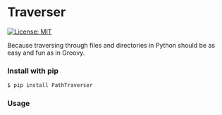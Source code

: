 # Traverser

[![License: MIT](https://img.shields.io/badge/License-MIT-yellow.svg)](https://opensource.org/licenses/MIT)

Because traversing through files and directories in Python should be as easy and fun as in Groovy.


### Install with pip

```bash
$ pip install PathTraverser
```

### Usage

